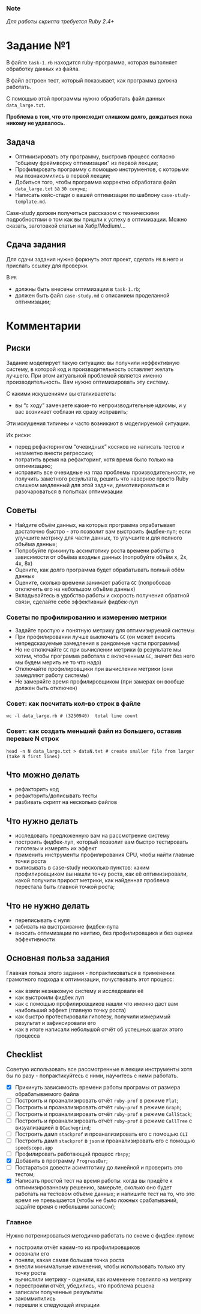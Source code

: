 ### Note
*Для работы скрипта требуется Ruby 2.4+*

# Задание №1
В файле `task-1.rb` находится ruby-программа, которая выполняет обработку данных из файла.

В файл встроен тест, который показывает, как программа должна работать.

С помощью этой программы нужно обработать файл данных `data_large.txt`.

**Проблема в том, что это происходит слишком долго, дождаться пока никому не удавалось.**


## Задача
- Оптимизировать эту программу, выстроив процесс согласно "общему фреймворку оптимизации" из первой лекции;
- Профилировать программу с помощью инструментов, с которыми мы познакомились в первой лекции;
- Добиться того, чтобы программа корректно обработала файл `data_large.txt` за `30 секунд`;
- Написать кейс-стади о вашей оптимизации по шаблону `case-study-template.md`.

Case-study должен получиться рассказом с техническими подробностями о том как вы пришли к успеху в оптимизации. Можно сказать, заготовкой статьи на Хабр/Medium/...

## Сдача задания
Для сдачи задания нужно форкнуть этот проект, сделать `PR` в него и прислать ссылку для проверки.

В `PR`
- должны быть внесены оптимизации в `task-1.rb`;
- должен быть файл `case-study.md` с описанием проделанной оптимизации;


# Комментарии

## Риски
Задание моделирует такую ситуацию: вы получили неффективную систему, в которой код и производительность оставляет желать лучшего. При этом актуальной проблемой является именно производительность.
Вам нужно оптимизировать эту систему.

С какими искушениями вы сталкиваететь:
- вы “с ходу” замечаете какие-то непроизводительные идиомы, и у вас возникает соблазн их сразу исправить;

Эти искушения типичны и часто возникают в моделируемой ситуации.

Их риски:
- перед рефакторингом “очевидных” косяков не написать тестов и незаметно внести регрессию;
- потратить время на рефакторинг, хотя время было только на оптимизацию;
- исправить все очевидные на глаз проблемы производительности, не получить заметного результата, решить что наверное просто Ruby слишком медленный для этой задачи, демотивироваться и разочароваться в попытках оптимизации

## Советы
- Найдите объём данных, на которых программа отрабатывает достаточно быстро - это позволит вам выстроить фидбек-луп; если улучшите метрику для части данных, то улучшите и для полного объёма данных;
- Попробуйте прикинуть ассимтотику роста времени работы в зависимости от объёма входных данных (попробуйте объём x, 2x, 4x, 8x)
- Оцените, как долго программа будет обрабатывать полный обём данных
- Оцените, сколько времени занимает работа `GC` (попробовав отключить его на небольшом объёме данных)
- Вкладывайтесь в удобство работы и скорость получения обратной связи, сделайте себе эффективный фидбек-луп

### Советы по профилированию и измерению метрики
- Задайте простую и понятную метрику для оптимизируемой системы
- При профилировании лучше выключать `GC` (он может вносить непредсказуемые замедления в рандомные части программы)
- Но не отключайте `GC` при вычислении метрики (в результате мы хотим, чтобы программа работала с включенным `GC`, значит без него мы будем мерить не то что надо)
- Отключайте профилировщики при вычислении метрики (они замедляют работу системы)
- Не замеряйте время профилировщиком (при замерах он вообще должен быть отключен)

### Совет: как посчитать кол-во строк в файле
```
wc -l data_large.rb # (3250940)  total line count
```

### Совет: как создать меньший файл из большего, оставив перевые N строк
```
head -n N data_large.txt > dataN.txt # create smaller file from larger (take N first lines)
```

## Что можно делать
- рефакторить код
- рефакторить/дописывать тесты
- разбивать скрипт на несколько файлов

## Что нужно делать
- исследовать предложенную вам на рассмотрение систему
- построить фидбек-луп, который позволит вам быстро тестировать гипотезы и измерять их эффект
- применить инструменты профилирования CPU, чтобы найти главные точки роста
- выписывать в case-study несколько пунктов: каким профилировщиком вы нашли точку роста, как её оптимизировали, какой получили прирост метрики, как найденная проблема перестала быть главной точкой роста;

## Что не нужно делать
- переписывать с нуля
- забивать на выстраивание фидбек-лупа
- вносить оптимизации по наитию, без профилировщика и без оценки эффективности

## Основная польза задания
Главная польза этого задания - попрактиковаться в применении грамотного подхода к оптимизации, почуствовать этот процесс:
- как взяли незнакомую систему и исследовали её
- как выстроили фидбек луп
- как с помощью профилировщиков нашли что именно даст вам наибольший эффект (главную точку роста)
- как быстро протестировали гипотезу, получили измеримый результат и зафиксировали его
- как в итоге написали небольшой отчёт об успешных шагах этого процесса

## Checklist
Советую использовать все рассмотренные в лекции инструменты хотя бы по разу - попрактикуйтесь с ними, научитесь с ними работать.

- [X] Прикинуть зависимость времени работы програмы от размера обрабатываемого файла
- [ ] Построить и проанализировать отчёт `ruby-prof` в режиме `Flat`;
- [ ] Построить и проанализировать отчёт `ruby-prof` в режиме `Graph`;
- [ ] Построить и проанализировать отчёт `ruby-prof` в режиме `CallStack`;
- [ ] Построить и проанализировать отчёт `ruby-prof` в режиме `CallTree` c визуализацией в `QCachegrind`;
- [ ] Построить дамп `stackprof` и проанализировать его с помощью `CLI`
- [ ] Построить дамп `stackprof` в `json` и проанализировать его с помощью `speedscope.app`
- [ ] Профилировать работающий процесс `rbspy`;
- [X] Добавить в программу `ProgressBar`;
- [ ] Постараться довести асимптотику до линейной и проверить это тестом;
- [X] Написать простой тест на время работы: когда вы придёте к оптимизированному решению, замерьте, сколько оно будет работать на тестовом объёме данных; и напишите тест на то, что это время не превышается (чтобы не было ложных срабатываний, задайте время с небольшим запасом);

### Главное
Нужно потренироваться методично работать по схеме с фидбек-лупом:
- построили отчёт каким-то из профилировщиков
- осознали его
- поняли, какая самая большая точка роста
- внесли минимальные изменения, чтобы использовать только эту точку роста
- вычислили метрику - оценили, как изменение повлияло на метрику
- перестроили отчёт, убедились, что проблема решена
- записали полученные результаты
- закоммитились
- перешли к следующей итерации

